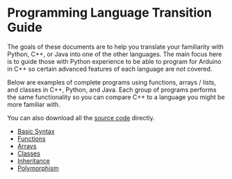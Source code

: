 # Programming Language Transition Guide

The goals of these documents are to help you translate your familiarity with Python, C++, or Java into one of the other languages. The main focus here is to guide those with Python experience to be able to program for Arduino in C++ so certain advanced features of each language are not covered.

Below are examples of complete programs using functions, arrays / lists, and classes in C++, Python, and Java. Each group of programs performs the same functionality so you can compare C++ to a language you might be more familiar with.

You can also download all the [source code](https://github.com/reparke/Programming-Language-Transition-Guide/archive/main.zip) directly.

- [Basic Syntax](https://github.com/reparke/Programming-Language-Transition-Guide/blob/main/1_syntax/1_syntax.md)
- [Functions](https://github.com/reparke/Programming-Language-Transition-Guide/blob/main/2_functions/2_functions.md)
- [Arrays](https://github.com/reparke/Programming-Language-Transition-Guide/blob/main/3_arrays/3_arrays.md)
- [Classes](https://github.com/reparke/Programming-Language-Transition-Guide/blob/main/4_classes/4_classes.md)
- [Inheritance](https://github.com/reparke/Programming-Language-Transition-Guide/blob/main/5_inheritance/5_inheritance.md)
- [Polymorphism](https://github.com/reparke/Programming-Language-Transition-Guide/blob/main/6_polymorphism/6_polymorphism.md)
